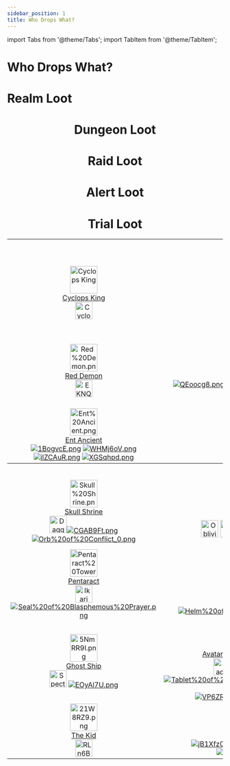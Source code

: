 ```yaml
---
sidebar_position: 1
title: Who Drops What?
---
```


import Tabs from '@theme/Tabs';
import TabItem from '@theme/TabItem';

# Who Drops What?

<Tabs>
  <TabItem value="Realm Loot" label="Realm Loot" default>

# Realm Loot

<center>

<table class="wiki-content-table">
<tbody><tr>
<th colspan="5">Realm Quests</th>
</tr>
<tr>
<td style="text-align: center;"><a href="https://www.realmeye.com/wiki/cyclops-king" target="_blank"><img src="https://static.drips.pw/rotmg/wiki/Enemies/Cyclops%20King.png" title="Cyclops King" height="64px" class="image"></a><br>
<a href="https://www.realmeye.com/wiki/cyclops-king" target="_blank">Cyclops King</a><br>
<a href="https://wiki.valorserver.com/docs/items/rings/ut/cyclops_eye" target="_blank"><img src="https://vwiki.valorserver.com/api/item/picture/cyclops'%20eye" title="Cyclops' Eye" height="40px" class="image"></td>
<td style="text-align: center;"><a href="https://www.realmeye.com/wiki/deathmage" target="_blank"><img src="https://static.drips.pw/rotmg/wiki/Enemies/Deathmage.png" title="Deathmage" height="64px" alt="deathmage.png" class="image"></a><br>
<a href="https://www.realmeye.com/wiki/deathmage" target="_blank">Deathmage</a><br>
<a href="https://wiki.valorserver.com/docs/items/rings/ut/death_amulet"><img src="https://vwiki.valorserver.com/api/item/picture/death%20amulet" height='40px' title="Death Amulet" class="image"></a></td>
<td style="text-align: center;"><a href="https://www.realmeye.com/wiki/phoenix-lord" target="_blank"><img src="http://static.drips.pw/rotmg/wiki/Enemies/Phoenix%20Lord.png" title="Phoenix Lord" height="64px" alt="Phoenix%20Lord.png" class="image"></a><br>
<a href="https://www.realmeye.com/wiki/phoenix-lord" target="_blank">Phoenix Lord</a><br>
<a href="https://wiki.valorserver.com/docs/items/weapons/wands/ut/wand_of_the_phoenix"><img src="http://i.imgur.com/KBNkTsb.png" title="Wand of the Phoenix" alt="KBNkTsb.png" class="image"></a> <a href="https://wiki.valorserver.com/docs/items/rings/ut/phoenix_ring"><img src="http://i.imgur.com/ZMRfAns.png" title="Phoenix Ring" alt="ZMRfAns.png" class="image"></a></td>
<td style="text-align: center;"><a href="https://www.realmeye.com/wiki/ghost-king" target="_blank"><img src="http://static.drips.pw/rotmg/wiki/Enemies/Ghost%20King.png" title="Ghost King" height="64px" alt="Ghost%20King.png" class="image"></a><br>
<a href="http://www.realmeye.com/wiki/ghost-king" target="_blank">Ghost King</a><br>
<a href="https://wiki.valorserver.com/docs/items/weapons/swords/ut/sadist_blade_of_the_king"><img src="http://i.imgur.com/psAw460.png" title="Sadist Blade" alt="psAw460.png" class="image"></a> <a href="https://wiki.valorserver.com/docs/items/abilities/helms/ut/the_kings_crown"><img src="http://i.imgur.com/BSsGoNT.png" title="The King's Crown" alt="BSsGoNT.png" class="image"></a> <a href="https://wiki.valorserver.com/docs/items/armors/heavys/ut/armor_of_masochism"><img src="http://i.imgur.com/MJUMYS1.png" title="Armor of Masochism" alt="MJUMYS1.png" class="image"></a> <a href="https://wiki.valorserver.com/docs/items/rings/ut/ring_of_ashen_matrimony"><img src="http://i.imgur.com/t6YLzlG.png" title="Ring of Ashen Matrimony" alt="t6YLzlG.png" class="image"></a><a href="https://wiki.valorserver.com/docs/items/weapons/bows/ut/deathwanderer"><img src="https://vwiki.valorserver.com/api/item/picture/deathwanderer" height='40px' title="Deathwanderer" alt="t6YLzlG.png" class="image"></a></td>
<td></td>
</tr>
<tr>
<td style="text-align: center;"><a href="https://www.realmeye.com/wiki/red-demon" target="_blank"><img src="http://static.drips.pw/rotmg/wiki/Enemies/Red%20Demon.png" title="Red Demon" height="64px" alt="Red%20Demon.png" class="image"></a><br>
<a href="https://www.realmeye.com/wiki/red-demon" target="_blank">Red Demon</a><br>
<a href="https://wiki.valorserver.com/docs/items/weapons/bows/ut/bow_of_ornias/"><img src="https://vwiki.valorserver.com/api/item/picture/bow%20of%20ornias" height='40px' title="Bow of Ornias" alt="EKNQ7C9.png" class="image"></a></td>
<td style="text-align: center;"><a href="https://www.realmeye.com/wiki/lucky-ent-god" target="_blank"><img src="http://static.drips.pw/rotmg/wiki/Enemies/Lucky%20Ent%20God.png" title="Lucky Ent God" height="64px" alt="Lucky%20Ent%20God.png" class="image"></a><br>
<a href="https://www.realmeye.com/wiki/lucky-ent-god" target="_blank">Lucky Ent God</a><br>
<a href="https://wiki.valorserver.com/docs/items/weapons/swords/ut/shalaylee"><img src="http://i.imgur.com/QEoocg8.png" title="Shalaylee" alt="QEoocg8.png" class="image"></a><a href="https://wiki.valorserver.com/docs/items/abilities/seals/ut/the_four_leaf_seal"><img src="http://i.imgur.com/psytNUF.png" title="The Four-Leaf Seal" alt="psytNUF.png" class="image"></a><a href="https://wiki.valorserver.com/docs/items/armors/heavys/ut/unlucky_armor"><img src="http://i.imgur.com/Kzei2ZC.png" title="Unlucky Leprechaun's Coat" alt="Kzei2ZC.png" class="image"></a><a href="https://wiki.valorserver.com/docs/items/rings/ut/unlucky_hat"><img src="http://i.imgur.com/LOlxVoI.png" title="Unlucky Leprechaun's Hat" alt="LOlxVoI.png" class="image"></a></td>
<td style="text-align: center;"><a href="https://www.realmeye.com/wiki/lucky-djinn" target="_blank"><img src="http://static.drips.pw/rotmg/wiki/Enemies/Lucky%20Djinn.png" title="Lucky Djinn" height="64px" alt="Lucky%20Djinn.png" class="image"></a><br>
<a href="https://www.realmeye.com/wiki/lucky-djinn" target="_blank">Lucky Djinn</a><br>
<a href="https://wiki.valorserver.com/docs/items/weapons/swords/ut/shalaylee"><img src="http://i.imgur.com/QEoocg8.png" title="Shalaylee" alt="QEoocg8.png" class="image"></a><a href="https://wiki.valorserver.com/docs/items/abilities/seals/ut/the_four_leaf_seal"><img src="http://i.imgur.com/psytNUF.png" title="The Four-Leaf Seal" alt="psytNUF.png" class="image"></a><a href="https://wiki.valorserver.com/docs/items/armors/heavys/ut/unlucky_armor"><img src="http://i.imgur.com/Kzei2ZC.png" title="Unlucky Leprechaun's Coat" alt="Kzei2ZC.png" class="image"></a><a href="https://wiki.valorserver.com/docs/items/rings/ut/unlucky_hat"><img src="http://i.imgur.com/LOlxVoI.png" title="Unlucky Leprechaun's Hat" alt="LOlxVoI.png" class="image"></a></td>
<td style="text-align: center;"><a href="https://www.realmeye.com/wiki/crystal-prisoner" target="_blank"><img src="http://static.drips.pw/rotmg/wiki/Enemies/Crystal%20Prisoner.png" title="Crystal Prisoner" height="64px" alt="Crystal%20Prisoner.png" class="image"></a><br>
<a href="https://www.realmeye.com/wiki/crystal-prisoner" target="_blank">Crystal Prisoner</a><br>
<a href="https://wiki.valorserver.com/docs/items/abilities/poisons/legendary/crystalic_elixir" target="_blank"><img src="https://vwiki.valorserver.com/api/item/picture/crystalic%20elixir" height='40px' title="Crystalic Elixir" alt="Crystal%20Wand.png" class="image"></a><a href="https://wiki.valorserver.com/docs/items/misc/aspects" target="_blank"><img src="https://vwiki.valorserver.com/api/item/picture/aspect%20of%20crystals" height='40px' title="Aspect of Crystals" alt="Crystal%20Wand.png" class="image"></a><a href="https://wiki.valorserver.com/docs/items/weapons/daggers/ut/crystal_dagger" target="_blank"><img src="https://vwiki.valorserver.com/api/item/picture/crystal%20dagger" height='40px' title="Crystal Wand" alt="Crystal%20Wand.png" class="image"></a><a href="https://www.realmeye.com/wiki/crystal-sword" target="_blank"><img src="https://i.imgur.com/dp1HJKq.png" title="Crystal Sword" alt="dp1HJKq.png" class="image"></a><a href="https://www.realmeye.com/wiki/crystal-wand" target="_blank"><img src="http://static.drips.pw/rotmg/wiki/Untiered/Crystal%20Wand.png" title="Crystal Wand" alt="Crystal%20Wand.png" class="image"></a></td>
<td></td>
</tr>
<tr>
<td style="text-align: center;"><a href="https://www.realmeye.com/wiki/ent-ancient" target="_blank"><img src="http://static.drips.pw/rotmg/wiki/Enemies/Ent%20Ancient.png" title="Ent Ancient" height="64px" alt="Ent%20Ancient.png" class="image"></a><br>
<a href="http://www.realmeye.com/wiki/ent-ancient" target="_blank">Ent Ancient</a><br>
<a href="https://wiki.valorserver.com/docs/items/weapons/swords/ut/ent_ancients_log"><img src="http://i.imgur.com/1BogvcE.png" title="Ent Ancients Log" alt="1BogvcE.png" class="image"></a> <a href="https://wiki.valorserver.com/docs/items/abilities/shield/ut/clump_of_bark"><img src="http://i.imgur.com/WHMj6oV.png" title="Clump of Bark" alt="WHMj6oV.png" class="image"></a> <a href="https://wiki.valorserver.com/docs/items/armors/heavys/ut/corpse_of_an_ent_ancient"><img src="http://i.imgur.com/ilZCAuR.png" title="Corpse of an Ent Ancient" alt="ilZCAuR.png" class="image"></a> <a href="https://wiki.valorserver.com/docs/items/rings/ut/ripe_apple"><img src="http://i.imgur.com/XGSqhpd.png" title="Ripe Apple" alt="XGSqhpd.png" class="image"></a></td>
<td colspan="4"></td>
</tr>
<tr>
<th colspan="5">Realm Events</th>
</tr>
<tr>
<td style="text-align: center;"><a href="https://www.realmeye.com/wiki/skull-shrine" target="_blank"><img src="http://static.drips.pw/rotmg/wiki/Enemies/Skull%20Shrine.png" title="Skull Shrine" height="64px" alt="Skull%20Shrine.png" class="image"></a><br>
<a href="https://www.realmeye.com/wiki/skull-shrine" target="_blank">Skull Shrine</a><br>
<a href="https://wiki.valorserver.com/docs/items/weapons/daggers/ut/dagger_of_brimstone"><img src="https://vwiki.valorserver.com/api/item/picture/dagger%20of%20brimstone" title="Dagger of Brimstone" height='40px' class="image"></a><a href=""><a href="https://wiki.valorserver.com/docs/items/weapons/bows/ut/flaming_boomerang"><img src="http://i.imgur.com/CGAB9Ft.png" title="Flaming Boomerang" alt="CGAB9Ft.png" class="image"></a><a href="https://www.realmeye.com/wiki/orb-of-conflict" target="_blank"><img src="https://www.realmeye.com/s/a/img/wiki/Orb%20of%20Conflict_0.png" title="Orb of Conflict" alt="Orb%20of%20Conflict_0.png" class="image"></a></td>
<td style="text-align: center;"><a href="https://viewer.valorserver.com/boss/Yazanahar" target="_blank"><img src="https://vwiki.valorserver.com/api/boss/picture/Yazanahar" title="Yazanahar" height="64px" class="image"></a><br>
<a href="https://wiki.valorserver.com/docs/items/weapons/bows/ars/oblivion" target="_blank">Yazanahar</a><br>
<a href="https://wiki.valorserver.com/docs/items/weapons/bows/ars/oblivion"><img src="https://vwiki.valorserver.com/api/item/picture/Oblivion" title="Oblivion" height='40px' class="image"></a> <a href="https://wiki.valorserver.com/docs/items/misc/shards"><img src="https://vwiki.valorserver.com/api/item/picture/shard%20of%20ancient%20assault" title="Shard of Ancient Assault" height='40px' class="image"></a> <a href="https://wiki.valorserver.com/docs/items/misc/aspects"><img src="https://vwiki.valorserver.com/api/item/picture/aspect%20of%20yazanahar" title="Aspect of Yazanahar" height='40px' class="image"></a> <a href="https://wiki.valorserver.com/docs/items/abilities/jackets/ut/blessing_of_yazanahar"><img src="https://vwiki.valorserver.com/api/item/picture/blessing%20of%20yazanahar" title="Blessing of Yazanahar" height='40px' class="image"></a> <a href="https://wiki.valorserver.com/docs/items/abilities/talismans/ut/pity_of_yazanahar"><img src="https://vwiki.valorserver.com/api/item/picture/pity%20of%20yazanahar" title="Pity of Yazanahar" height='40px' class="image"></a></td>
<td style="text-align: center;"><a href="https://www.realmeye.com/wiki/cube-god" target="_blank"><img src="http://static.drips.pw/rotmg/wiki/Enemies/Cube%20God.png" title="Cube God" height="64px" alt="Cube%20God.png" class="image"></a><br>
<a href="https://www.realmeye.com/wiki/cube-god" target="_blank">Cube God</a><br>
<a href="https://wiki.valorserver.com/docs/items/abilities/banners/legendary/ioks_relief"><img src="https://vwiki.valorserver.com/api/item/picture/iok's%20relief" title="Iok's Relief" height='40px' class="image"></a><a href="https://www.realmeye.com/wiki/dirk-of-cronus" target="_blank"><img src="http://static.drips.pw/rotmg/wiki/Untiered/Dirk%20of%20Cronus.png" title="Dirk of Cronus" alt="Dirk%20of%20Cronus.png" class="image"><a href="https://wiki.valorserver.com/docs/items/abilities/helms/ut/kepi_of_uncontrollable_darkness"><img src="https://vwiki.valorserver.com/api/item/picture/kepi%20of%20uncontrollable%20darkness" title="Kepi of Uncontrollable Darkness" height='40px' class="image"></a></a><a href="/item:skull-of-the-cubes"><img src="http://i.imgur.com/OJD7BYK.png" title="Skull of the Cubes" alt="OJD7BYK.png" class="image"></a></td>
<td style="text-align: center;"><a href="https://viewer.valorserver.com/boss/Lord%20Stone%20Gargoyle" target="_blank"><img src="https://vwiki.valorserver.com/api/boss/picture/Lord%20Stone%20Gargoyle" title="Cube Overseer" height="64px" alt="Ed77o0X.png" class="image"></a><br>
<a href="https://viewer.valorserver.com/boss/Lord%20Stone%20Gargoyle" target="_blank">Lord Stone Gargoyle</a><br>
<a href="https://wiki.valorserver.com/docs/items/abilities/tomes/legendary/canticum_proelium"><img src="https://vwiki.valorserver.com/api/item/picture/canticum%20proelium" height='40px' title="Canticum Proelium"  class="image"></a><a href="https://wiki.valorserver.com/docs/items/abilities/talismans/legendary/head_of_the_gargoyle"><img src="https://vwiki.valorserver.com/api/item/picture/head%20of%20the%20gargoyle" height='40px' title="Head of the Gargoyle" class="image"></a><a href="https://wiki.valorserver.com/docs/items/misc/aspects"><img src="https://vwiki.valorserver.com/api/item/picture/aspect%20of%20gargoyle" height='40px' title="Aspect of Gargoyle" class="image"></a><a href="https://wiki.valorserver.com/docs/items/weapons/swords/ut/ancient_stone_maul"><img src="https://vwiki.valorserver.com/api/item/picture/ancient%20stone%20maul" height='40px' title="Ancient Stone Maul" class="image"></a><a href="https://wiki.valorserver.com/docs/items/abilities/spells/ut/marble_tablet"><img src="https://vwiki.valorserver.com/api/item/picture/marble%20tablet" height='40px' title="Marble Tablet" class="image"></a><a href="https://wiki.valorserver.com/docs/items/armors/robes/ut/robe_of_the_gargoyle_summoner"><img src="https://vwiki.valorserver.com/api/item/picture/robe%20of%20the%20gargoyle%20summoner" height='40px' title="Marble Tablet" class="image"></a></td>
<td></td>
</tr>
<tr>
<td style="text-align: center;"><a href="https://www.realmeye.com/wiki/pentaract" target="_blank"><img src="http://static.drips.pw/rotmg/wiki/Enemies/Pentaract%20Tower.png" title="Pentaract Tower" height="64px" alt="Pentaract%20Tower.png" class="image"></a><br>
<a href="https://www.realmeye.com/wiki/pentaract" target="_blank">Pentaract</a><br>
<a href="https://wiki.valorserver.com/docs/items/armors/lights/legendary/ikari_no_uwagi" target="_blank"><img src="https://vwiki.valorserver.com/api/item/picture/ikari%20no%20uwagi" title="Ikari no Uwagi" height='40px' class="image"></a><a href="https://www.realmeye.com/wiki/seal-of-blasphemous-prayer" target="_blank"><img src="http://static.drips.pw/rotmg/wiki/Untiered/Seal%20of%20Blasphemous%20Prayer.png" title="Seal of Blasphemous Prayer" alt="Seal%20of%20Blasphemous%20Prayer.png" class="image"></a></td>
<td style="text-align: center;"><a href="https://www.realmeye.com/wiki/grand-sphinx" target="_blank"><img src="https://i.imgur.com/YurYXrE.png" title="Grand Sphinx" height="64px" alt="YurYXrE.png" class="image"></a><br>
<a href="https://www.realmeye.com/wiki/grand-sphinx" target="_blank">Grand Sphinx</a><br>
<a href="https://wiki.valorserver.com/docs/items/armors/robes/legendary/sacrilegious_kaftan" target="_blank"><img src="https://vwiki.valorserver.com/api/item/picture/sacrilegious%20kaftan" title="Sacrilegious Kaftan" height='40px' class="image"></a><a href="https://wiki.valorserver.com/docs/items/misc/aspects" target="_blank"><img src="https://vwiki.valorserver.com/api/item/picture/aspect%20of%20baast" title="Aspect of Baast" height='40px' class="image"></a><a href="https://www.realmeye.com/wiki/helm-of-the-juggernaut" target="_blank"><img src="http://static.drips.pw/rotmg/wiki/Untiered/Helm%20of%20the%20Juggernaut.png" title="Helm of the Juggernaut" alt="Helm%20of%20the%20Juggernaut.png" class="image"></a></td>
<td style="text-align: center;"><a href="https://www.realmeye.com/wiki/hermit-god" target="_blank"><img src="https://i.imgur.com/yN5xWM3.png" title="Hermit God" height="64px" alt="Hermit%20God.png" class="image"></a><br>
<a href="https://www.realmeye.com/wiki/hermit-god" target="_blank">Hermit God</a><br>
<a href="https://www.realmeye.com/wiki/helm-of-the-juggernaut" target="_blank"><img src="http://static.drips.pw/rotmg/wiki/Untiered/Helm%20of%20the%20Juggernaut.png" title="Helm of the Juggernaut" alt="Helm%20of%20the%20Juggernaut.png" class="image"></a></td>
<td style="text-align: center;"><a href="https://www.realmeye.com/wiki/lord-of-the-lost-lands" target="_blank"><img src="http://static.drips.pw/rotmg/wiki/Enemies/Lord%20of%20the%20Lost%20Lands.png" title="Lord of the Lost Lands" height="64px" alt="Lord%20of%20the%20Lost%20Lands.png" class="image"></a><br>
<a href="https://www.realmeye.com/wiki/lord-of-the-lost-lands" target="_blank">Lord of the Lost Lands</a><br>
<a href="https://www.realmeye.com/wiki/shield-of-ogmur" target="_blank"><img src="https://www.realmeye.com/s/a/img/wiki/Shield%20of%20Ogmur.png" title="Shield of Ogmur" alt="Shield%20of%20Ogmur.png" class="image"></a></td>
<td></td>
</tr>
<tr>
<td style="text-align: center;"><a href="https://www.realmeye.com/wiki/ghost-ship" target="_blank"><img src="https://i.imgur.com/5NmRR9I.png" title="Ghost Ship" height="64px" alt="5NmRR9I.png" class="image"></a><br>
<a href="https://www.realmeye.com/wiki/ghost-ship" target="_blank">Ghost Ship</a><br>
<a href="https://wiki.valorserver.com/docs/items/consumables/reusable/spectral_lantern"><img src="https://cdn.discordapp.com/attachments/953134990428868629/1029325884219478046/Spectrallantern.png" height='40px' title="Spectral Lantern" class="image"></a> <a href="https://www.realmeye.com/wiki/trap-of-the-vile-spirit"><img src="https://i.imgur.com/Nk2hdYA.png" title="Trap of the Vile Spirit" alt="EOyAl7U.png" class="image"></a></td>
<td style="text-align: center;"><a href="https://www.realmeye.com/wiki/avatar-of-the-forgotten-king" target="_blank"><img src="http://static.drips.pw/rotmg/wiki/Enemies/shtrs%20Defense%20System.png" title="Avatar of the Forgotten King" height="64px" alt="shtrs%20Defense%20System.png" class="image"></a><br>
<a href="https://www.realmeye.com/wiki/avatar-of-the-forgotten-king" target="_blank">Avatar of the Forgotten King</a><br>
<a href="https://wiki.valorserver.com/docs/items/weapons/swords/ut/blade_of_offerings"><img src="https://vwiki.valorserver.com/api/item/picture/blade%20of%20offerings"  height='40px' title="Blade of Offerings" class="image"></a><a href="https://wiki.valorserver.com/docs/items/abilities/shield/ut/shield_of_the_phantom"><img src="https://vwiki.valorserver.com/api/item/picture/shield%20of%20the%20phantom" height='40px' title="Cultist Armor" class="image"></a><a href="https://wiki.valorserver.com/docs/items/armors/heavys/ut/cultist_armor/"><img src="https://vwiki.valorserver.com/api/item/picture/cultist%20armor" height='40px' title="Cultist Armor" class="image"></a><a href="https://wiki.valorserver.com/docs/items/rings/ut/mysterious_stone"><img src="https://vwiki.valorserver.com/api/item/picture/mysterious%20stone" height='40px' title="Mysterious Stone" class="image"></a><a href="https://www.realmeye.com/wiki/tablet-of-the-king-s-avatar" target="_blank"><img src="http://static.drips.pw/rotmg/wiki/Untiered/Tablet%20of%20the%20King%27s%20Avatar.png" title="Tablet of the King's Avatar" alt="Tablet%20of%20the%20King%27s%20Avatar.png" class="image"></a> <a href="/item:robe-of-the-battle-monk"><img src="http://i.imgur.com/VP6ZRAv.png" title="Robe of the Battle Monk" alt="VP6ZRAv.png" class="image"></a> <a href="/item:the-bloody-legacy"><img src="http://i.imgur.com/d8FPoOE.png" title="The Bloody Legacy" alt="d8FPoOE.png" class="image"></a></td>
<td style="text-align: center;"><a href="/enemy:boshy"><img src="http://i.imgur.com/Om8kQeB.png" title="Boshy" height="64px" alt="Om8kQeB.png" class="image"></a><br>
<a href="/enemy:boshy">Boshy</a><br>
<a href="/item:boshy-gun"><img src="http://i.imgur.com/S1xgInL.png" title="Boshy Gun" alt="S1xgInL.png" class="image"></a></td>
<td style="text-align: center;"><a href="/enemy:sanic"><img src="http://i.imgur.com/2Umett6.png" title="Sanic" height="64px" alt="2Umett6.png" class="image"></a><br>
<a href="/enemy:sanic">Sanic</a><br>
<a href="/item:sanic-head"><img src="http://i.imgur.com/VWkNdTe.png" title="Sanic Head" alt="VWkNdTe.png" class="image"></a></td>
<td></td>
</tr>
<tr>
<td style="text-align: center;"><a href="/enemy:the-kid" target="_blank"><img src="http://i.imgur.com/21W8RZ9.png" title="The Kid" height="64px" alt="21W8RZ9.png" class="image"></a><br>
<a href="/enemy:the-kid">The Kid</a><br>
<a href="/item:kid-cape"><img src="http://i.imgur.com/RLn6BxS.png" title="Kid Cape" width="40px" alt="RLn6BxS.png" class="image"></a><br></td>
<td style="text-align: center;"><a href="/enemy:mega-man" target="_blank"><img src="http://i.imgur.com/I333lht.png" title="Mega Man" height="64px" alt="I333lht.png" class="image"></a><br>
<a href="/enemy:mega-man">Mega Man</a><br>
<a href="/item:fire-storm"><img src="http://i.imgur.com/jB1Xfz0.png" title="Fire Storm" alt="jB1Xfz0.png" class="image"></a> <a href="/item:z-saber"><img src="https://puu.sh/w6Q1e/3509eda3c0.png" title="Z-Saber" alt="3509eda3c0.png" class="image"></a> <a href="/item:mega-blaster"><img src="https://puu.sh/w6LtQ/11a955bc6f.png" title="Mega Blaster" alt="11a955bc6f.png" class="image"></a><br></td>
<td style="text-align: center;"><a href="/enemy:fanatic-of-chaos" target="_blank"><img src="http://i.imgur.com/ZrVjA4g.png" title="Fanatic of Chaos" height="64px" alt="ZrVjA4g.png" class="image"></a><br>
<a href="/enemy:fanatic-of-chaos">Fanatic of Chaos</a><br>
<a href="/item:staff-of-insanity"><img src="http://i.imgur.com/3rEdliq.png" title="Staff of Insanity" alt="3rEdliq.png" class="image"></a></td>
<td></td>
</tr>

</center>

  </TabItem>
  <TabItem value="Dungeons" label="Dungeons">

# Dungeon Loot






  </TabItem>
  <TabItem value="Raids" label="Raids">

# Raid Loot





  </TabItem>
  <TabItem value="Alerts" label="Alerts">

# Alert Loot






  </TabItem>
  <TabItem value="Trials" label="Trials">

# Trial Loot






  </TabItem>
</Tabs>

